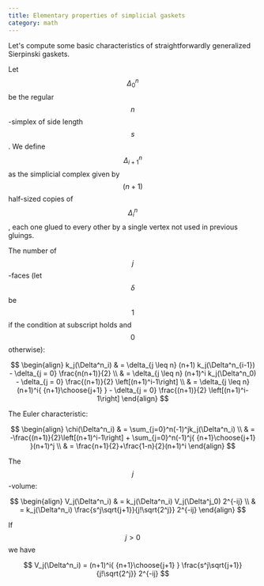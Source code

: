 ```yaml
---
title: Elementary properties of simplicial gaskets
category: math
---
```


Let's compute some basic characteristics of straightforwardly generalized Sierpinski gaskets.

Let $$\Delta^n_0$$ be the regular $$n$$-simplex of side length $$s$$.
We define $$\Delta^n_{i+1}$$ as the simplicial complex given by $$(n+1)$$ half-sized copies of $$\Delta^n_i$$, each one glued to every other by a single vertex not used in previous gluings.

The number of $$j$$-faces (let $$\delta$$ be $$1$$ if the condition at subscript holds and $$0$$ otherwise):

$$
\begin{align}
k_j(\Delta^n_i)
& = \delta_{j \leq n} (n+1) k_j(\Delta^n_{i-1}) -
    \delta_{j =    0} \frac{n(n+1)}{2} \\
& = \delta_{j \leq n} (n+1)^i k_j(\Delta^n_0) -
    \delta_{j =    0} \frac{(n+1)}{2} \left[(n+1)^i-1\right] \\
& = \delta_{j \leq n} (n+1)^i{ {n+1}\choose{j+1} } -
    \delta_{j =    0} \frac{(n+1)}{2} \left[(n+1)^i-1\right]
\end{align}
$$

The Euler characteristic:

$$
\begin{align}
\chi(\Delta^n_i)
& = \sum_{j=0}^n(-1)^jk_j(\Delta^n_i) \\
& = -\frac{(n+1)}{2}\left[(n+1)^i-1\right] + \sum_{j=0}^n(-1)^j{ {n+1}\choose{j+1} }(n+1)^j \\
& = \frac{n+1}{2}+\frac{1-n}{2}(n+1)^i
\end{align}
$$

The $$j$$-volume:

$$
\begin{align}
V_j(\Delta^n_i)
& = k_j(\Delta^n_i) V_j(\Delta^j_0) 2^{-ij} \\
& = k_j(\Delta^n_i) \frac{s^j\sqrt{j+1}}{j!\sqrt{2^j}} 2^{-ij}
\end{align}
$$

If $$j>0$$ we have

$$
V_j(\Delta^n_i)
 = (n+1)^i{ {n+1}\choose{j+1} } \frac{s^j\sqrt{j+1}}{j!\sqrt{2^j}} 2^{-ij}
$$

